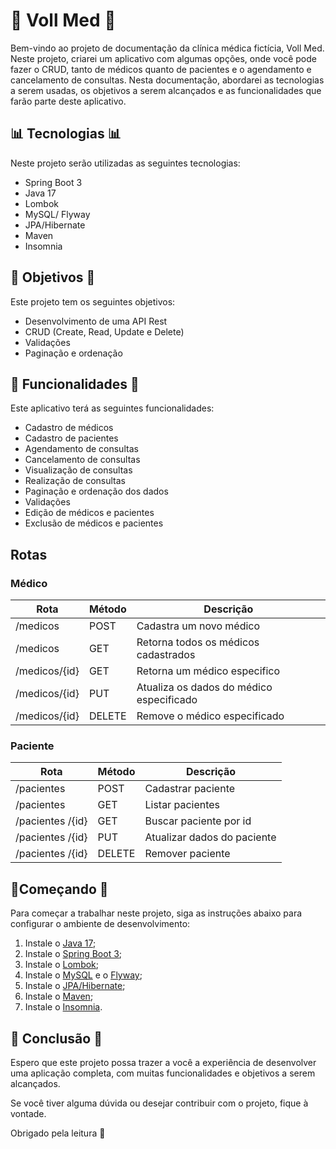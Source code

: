 # 🏥 Voll Med 🏥

Bem-vindo ao projeto de documentação da clínica médica fictícia, Voll Med.
Neste projeto, criarei um aplicativo com algumas opções, onde você pode fazer o CRUD, tanto de médicos quanto de pacientes e o agendamento e cancelamento de consultas.
Nesta documentação, abordarei as tecnologias a serem usadas, os objetivos a serem alcançados e as funcionalidades que farão parte deste aplicativo.

## 📊 Tecnologias 📊

Neste projeto serão utilizadas as seguintes tecnologias:

- Spring Boot 3
- Java 17
- Lombok
- MySQL/ Flyway
- JPA/Hibernate
- Maven
- Insomnia

## 🎯 Objetivos 🎯

Este projeto tem os seguintes objetivos:

- Desenvolvimento de uma API Rest
- CRUD (Create, Read, Update e Delete)
- Validações
- Paginação e ordenação

## 🤝 Funcionalidades 🤝

Este aplicativo terá as seguintes funcionalidades:

- Cadastro de médicos
- Cadastro de pacientes
- Agendamento de consultas
- Cancelamento de consultas
- Visualização de consultas
- Realização de consultas
- Paginação e ordenação dos dados
- Validações
- Edição de médicos e pacientes
- Exclusão de médicos e pacientes

## Rotas
### Médico
| Rota               | Método  | Descrição                                                                                                                      |
|--------------------|---------|---------------------------------------------------------------------------------------------------------------------------------|
| /medicos           | POST    | Cadastra um novo médico                                                                                                      |
| /medicos           | GET     | Retorna todos os médicos cadastrados                                                                                         |
| /medicos/{id}      | GET     | Retorna um médico especifico                                                                                                  |
| /medicos/{id}      | PUT     | Atualiza os dados do médico especificado                                                                                     |
| /medicos/{id}      | DELETE  | Remove o médico especificado    

### Paciente

| Rota        | Método  | Descrição                                               |
|-------------|---------|---------------------------------------------------------|
| /pacientes            | POST    | Cadastrar paciente                                      |
| /pacientes            | GET     | Listar pacientes                                        |
| /pacientes /{id}       | GET     | Buscar paciente por id                                  |
| /pacientes /{id}       | PUT     | Atualizar dados do paciente                             |
| /pacientes /{id}       | DELETE  | Remover paciente                                        |


## 🔧Começando 🔧

Para começar a trabalhar neste projeto, siga as instruções abaixo para configurar o ambiente de desenvolvimento:

1. Instale o [Java 17](https://www.oracle.com/java/technologies/javase-downloads.html);
2. Instale o [Spring Boot 3](https://start.spring.io/);
3. Instale o [Lombok](https://projectlombok.org/setup/overview);
4. Instale o [MySQL](https://dev.mysql.com/doc/refman/8.0/en/installing.html) e o [Flyway](https://flywaydb.org/getstarted/firststeps/maven);
5. Instale o [JPA/Hibernate](https://hibernate.org/orm/documentation/5.4/);
6. Instale o [Maven](https://maven.apache.org/install.html);
7. Instale o [Insomnia](https://insomnia.rest/download/).


## 🚀 Conclusão 🚀

Espero que este projeto possa trazer a você a experiência de desenvolver uma aplicação completa, com muitas funcionalidades e objetivos a serem alcançados.

Se você tiver alguma dúvida ou desejar contribuir com o projeto, fique à vontade.

Obrigado pela leitura 🤝
